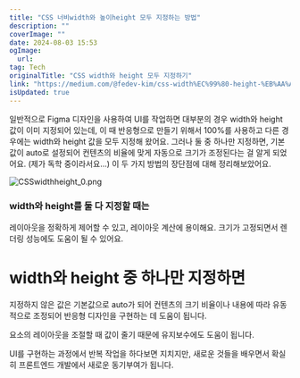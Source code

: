 ```yaml
---
title: "CSS 너비width와 높이height 모두 지정하는 방법"
description: ""
coverImage: ""
date: 2024-08-03 15:53
ogImage: 
  url: 
tag: Tech
originalTitle: "CSS width와 height 모두 지정하기"
link: "https://medium.com/@fedev-kim/css-width%EC%99%80-height-%EB%AA%A8%EB%91%90-%EC%A7%80%EC%A0%95%ED%95%98%EA%B8%B0-66de7c16dd06"
isUpdated: true
---
```






일반적으로 Figma 디자인을 사용하여 UI를 작업하면 대부분의 경우 width와 height 값이 이미 지정되어 있는데, 이 때 반응형으로 만들기 위해서 100%를 사용하고 다른 경우에는 width와 height 값을 모두 지정해 왔어요. 그러나 둘 중 하나만 지정하면, 기본값이 auto로 설정되어 컨텐츠의 비율에 맞게 자동으로 크기가 조정된다는 걸 알게 되었어요. (제가 독학 중이라서요...) 이 두 가지 방법의 장단점에 대해 정리해보았어요.

![CSSwidthheight_0.png](/assets/img/CSSwidthheight_0.png)

### width와 height를 둘 다 지정할 때는

레이아웃을 정확하게 제어할 수 있고, 레이아웃 계산에 용이해요. 크기가 고정되면서 렌더링 성능에도 도움이 될 수 있어요.

<div class="content-ad"></div>

# width와 height 중 하나만 지정하면

지정하지 않은 값은 기본값으로 auto가 되어 컨텐츠의 크기 비율이나 내용에 따라 유동적으로 조정되어 반응형 디자인을 구현하는 데 도움이 됩니다.

요소의 레이아웃을 조절할 때 값이 줄기 때문에 유지보수에도 도움이 됩니다.

UI를 구현하는 과정에서 반복 작업을 하다보면 지치지만, 새로운 것들을 배우면서 확실히 프론트엔드 개발에서 새로운 동기부여가 됩니다.
